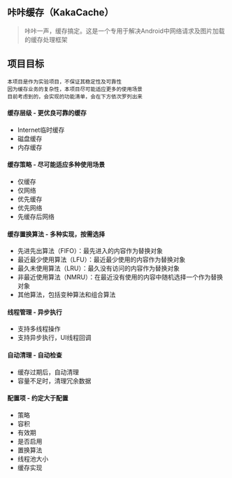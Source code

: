 ## 咔咔缓存（KakaCache）
> 咔咔一声，缓存搞定。这是一个专用于解决Android中网络请求及图片加载的缓存处理框架

## 项目目标
    本项目是作为实验项目，不保证其稳定性及可靠性
    因为缓存业务的复杂性，本项目尽可能适应更多的使用场景
    目前考虑到的，会实现的功能清单，会在下方依次罗列出来

#### 缓存层级 - 更优良可靠的缓存
- Internet临时缓存
- 磁盘缓存
- 内存缓存

#### 缓存策略 - 尽可能适应多种使用场景
- 仅缓存
- 仅网络
- 优先缓存
- 优先网络
- 先缓存后网络

#### 缓存置换算法 - 多种实现，按需选择
- 先进先出算法（FIFO）：最先进入的内容作为替换对象
- 最近最少使用算法（LFU）：最近最少使用的内容作为替换对象
- 最久未使用算法（LRU）：最久没有访问的内容作为替换对象
- 非最近使用算法（NMRU）：在最近没有使用的内容中随机选择一个作为替换对象
- 其他算法，包括变种算法和组合算法

#### 线程管理 - 异步执行
- 支持多线程操作
- 支持异步执行，UI线程回调

#### 自动清理 - 自动检查
- 缓存过期后，自动清理
- 容量不足时，清理冗余数据

#### 配置项 - 约定大于配置
- 策略
- 容积
- 有效期
- 是否启用
- 置换算法
- 线程池大小
- 缓存实现

